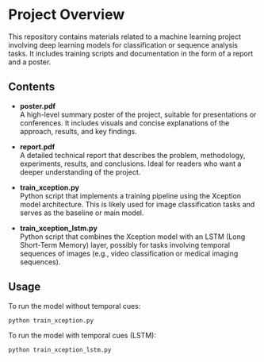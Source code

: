 # Project Overview

This repository contains materials related to a machine learning project involving deep learning models for classification or sequence analysis tasks. It includes training scripts and documentation in the form of a report and a poster.

## Contents

- **poster.pdf**  
  A high-level summary poster of the project, suitable for presentations or conferences. It includes visuals and concise explanations of the approach, results, and key findings.

- **report.pdf**  
  A detailed technical report that describes the problem, methodology, experiments, results, and conclusions. Ideal for readers who want a deeper understanding of the project.

- **train_xception.py**  
  Python script that implements a training pipeline using the Xception model architecture. This is likely used for image classification tasks and serves as the baseline or main model.

- **train_xception_lstm.py**  
  Python script that combines the Xception model with an LSTM (Long Short-Term Memory) layer, possibly for tasks involving temporal sequences of images (e.g., video classification or medical imaging sequences).

## Usage

To run the model without temporal cues:

```bash
python train_xception.py
```

To run the model with temporal cues (LSTM):

```bash
python train_xception_lstm.py
